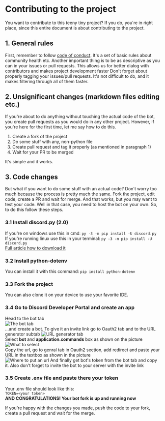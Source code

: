 # Contributing to the project
You want to contribute to this teeny tiny project? If you do, you're in right place, since this entire document is about contributing to the project.
## 1. General rules
First, remember to follow [code of conduct](https://github.com/OvieDev/lucky-rush/blob/master/CODE_OF_CONDUCT.md). It's a set of basic rules about community health etc.
Another important thing is to be as descriptive as you can in your issues or pull requests. This allows us for better dialog with contributors and makes project development faster
Don't forget about properly tagging your issues/pull requests. It's not difficult to do, and it makes filtering through all of them faster.
## 2. Unsignificant changes (markdown files editing etc.)
If you're about to do anything without touching the actual code of the bot, you create pull requests as you would do in any other project. However, if you're here for the first time, let me say how to do this.
1. Create a fork of the project
2. Do some stuff with any, non-python file
3. Create pull request and tag it properly (as mentioned in paragraph 1)
4. Wait for your PR to be merged

It's simple and it works.
## 3. Code changes
But what if you want to do some stuff with an actual code? Don't worry too much because the process is pretty much the same. Fork the project, edit code, create a PR and wait for merge.
And that works, but you may want to test your code. Well in that case, you need to host the bot on your own. So, to do this follow these steps.
### 3.1 Install discord.py (2.0)
If you're on windows use this in cmd:
`py -3 -m pip install -U discord.py`\
If you're running linux use this in your terminal:
`py -3 -m pip install -U discord.py`\
[Full article how to download it](https://discordpy.readthedocs.io/en/latest/intro.html)
### 3.2 Install python-dotenv
You can install it with this command: `pip install python-dotenv`
### 3.3 Fork the project
You can also clone it on your device to use your favorite IDE.
### 3.4 Go to Discord Developer Portal and create an app
Head to the bot tab\
![The bot tab](https://i.imgur.com/CesWcMR.png)\
...and create a bot.
To give it an invite link go to Oauth2 tab and to the URL generator subtab
![URL generator tab](https://i.imgur.com/pn6yHTe.png)\
Select **bot** and **application.commands** box as shown on the picture
![What to select](https://i.imgur.com/12qwcAP.png)\
Copy the url, go to genral tab in Oauth2 section, add redirect and paste your URL in the textbox as shown in the picture\
![Where to put an url](https://i.imgur.com/8Zu2dWN.jpg)
And finally get bot's token from the bot tab and copy it. Also don't forget to invite the bot to your server with the invite link
### 3.5 Create .env file and paste there your token
Your .env file should look like this:\
`TOKEN=<your token>`\
**AND CONGRATULATIONS! Your bot fork is up and running now**

If you're happy with the changes you made, push the code to your fork, create a pull request and wait for the merge.
